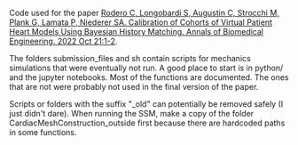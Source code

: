 Code used for the paper [Rodero C, Longobardi S, Augustin C, Strocchi M, Plank G, Lamata P, Niederer SA. Calibration of
Cohorts of Virtual Patient Heart Models Using Bayesian History Matching. Annals of Biomedical Engineering. 2022
Oct 21:1-2](https://pubmed.ncbi.nlm.nih.gov/36271218/).

The folders submission_files and sh contain scripts for mechanics simulations that were eventually not run. A good place
to start is in python/ and the jupyter notebooks. Most of the functions are documented. The ones that are not were
probably not used in the final version of the paper.

Scripts or folders with the suffix "_old" can potentially be removed safely (I just didn't dare). When running the SSM,
make a copy of the folder CardiacMeshConstruction_outside first because there are hardcoded paths in some functions.

